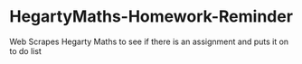 # HegartyMaths-Homework-Reminder
Web Scrapes Hegarty Maths to see if there is an assignment and puts it on to do list
